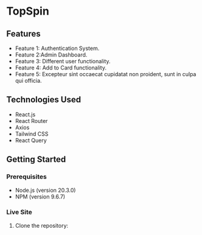 # TopSpin

## Features

- Feature 1: Authentication System.
- Feature 2:Admin Dashboard.
- Feature 3: Different user functionality.
- Feature 4: Add to Card functionality.
- Feature 5: Excepteur sint occaecat cupidatat non proident, sunt in culpa qui officia.

## Technologies Used

- React.js
- React Router
- Axios
- Tailwind CSS
- React Query

## Getting Started

### Prerequisites

- Node.js (version 20.3.0)
- NPM (version 9.6.7)

### Live Site

1. Clone the repository:
